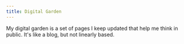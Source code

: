 ```yaml
---
title: Digital Garden
---
```


My digital garden is a set of pages I keep updated that help me think in public. It's like a blog, but not linearly based.